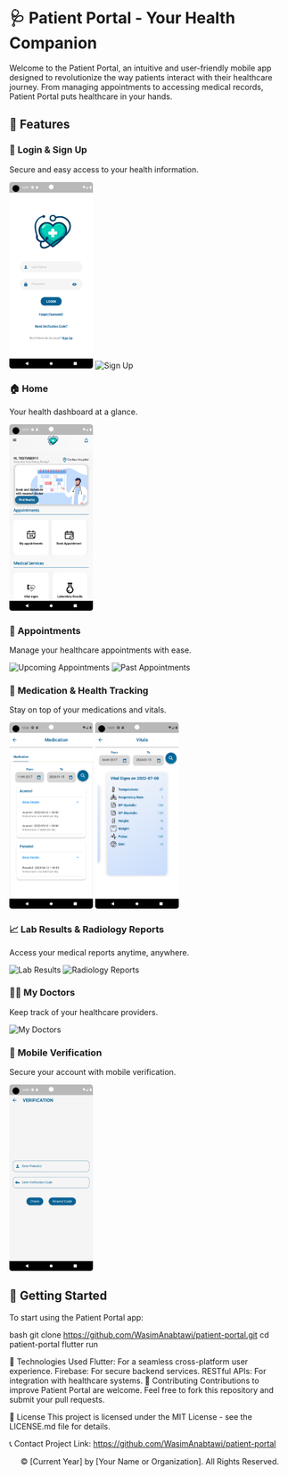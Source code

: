 # 🩺 Patient Portal - Your Health Companion

Welcome to the Patient Portal, an intuitive and user-friendly mobile app designed to revolutionize the way patients interact with their healthcare journey. From managing appointments to accessing medical records, Patient Portal puts healthcare in your hands.

## 🌟 Features

### 🚪 **Login & Sign Up**
Secure and easy access to your health information.
<div>
  <img src="screenshots/login.png" alt="Login" width="150" />
  <img src="screenshots/sign_up.png" alt="Sign Up" width="150" />
</div>

### 🏠 **Home**
Your health dashboard at a glance.
<div>
  <img src="screenshots/home.png" alt="Home" width="150" />
</div>

### 📅 **Appointments**
Manage your healthcare appointments with ease.
<div>
  <img src="screenshots/upcoming_appointments.png" alt="Upcoming Appointments" width="150" />
  <img src="screenshots/past_appointments.png" alt="Past Appointments" width="150" />
</div>

### 💊 **Medication & Health Tracking**
Stay on top of your medications and vitals.
<div>
  <img src="screenshots/medication.png" alt="Medication" width="150" />
  <img src="screenshots/vitals.png" alt="Vitals" width="150" />
</div>

### 📈 **Lab Results & Radiology Reports**
Access your medical reports anytime, anywhere.
<div>
  <img src="screenshots/lab_results.png" alt="Lab Results" width="150" />
  <img src="screenshots/rad_reports.png" alt="Radiology Reports" width="150" />
</div>

### 👨‍⚕️ **My Doctors**
Keep track of your healthcare providers.
<div>
  <img src="screenshots/my_doctors.png" alt="My Doctors" width="150" />
</div>

### 📱 **Mobile Verification**
Secure your account with mobile verification.
<div>
  <img src="screenshots/verification.png" alt="Verification" width="150" />
</div>

## 🚀 Getting Started

To start using the Patient Portal app:

 bash
git clone https://github.com/WasimAnabtawi/patient-portal.git
cd patient-portal
flutter run


🧰 Technologies Used
Flutter: For a seamless cross-platform user experience.
Firebase: For secure backend services.
RESTful APIs: For integration with healthcare systems.
🤝 Contributing
Contributions to improve Patient Portal are welcome. Feel free to fork this repository and submit your pull requests.

📄 License
This project is licensed under the MIT License - see the LICENSE.md file for details.

📞 Contact
Project Link: https://github.com/WasimAnabtawi/patient-portal

<p align="center">
  &copy; [Current Year] by [Your Name or Organization]. All Rights Reserved.
</p>
 

